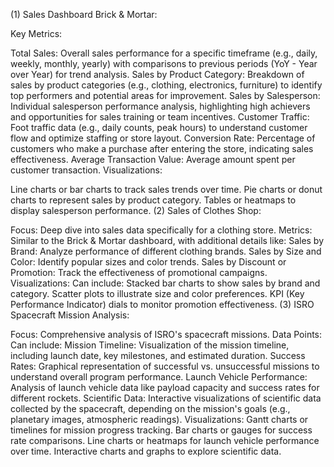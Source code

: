 (1) Sales Dashboard Brick & Mortar:

Key Metrics:

Total Sales: Overall sales performance for a specific timeframe (e.g., daily, weekly, monthly, yearly) with comparisons to previous periods (YoY - Year over Year) for trend analysis.
Sales by Product Category: Breakdown of sales by product categories (e.g., clothing, electronics, furniture) to identify top performers and potential areas for improvement.
Sales by Salesperson: Individual salesperson performance analysis, highlighting high achievers and opportunities for sales training or team incentives.
Customer Traffic: Foot traffic data (e.g., daily counts, peak hours) to understand customer flow and optimize staffing or store layout.
Conversion Rate: Percentage of customers who make a purchase after entering the store, indicating sales effectiveness.
Average Transaction Value: Average amount spent per customer transaction.
Visualizations:

Line charts or bar charts to track sales trends over time.
Pie charts or donut charts to represent sales by product category.
Tables or heatmaps to display salesperson performance.
(2) Sales of Clothes Shop:

Focus: Deep dive into sales data specifically for a clothing store.
Metrics: Similar to the Brick & Mortar dashboard, with additional details like:
Sales by Brand: Analyze performance of different clothing brands.
Sales by Size and Color: Identify popular sizes and color trends.
Sales by Discount or Promotion: Track the effectiveness of promotional campaigns.
Visualizations: Can include:
Stacked bar charts to show sales by brand and category.
Scatter plots to illustrate size and color preferences.
KPI (Key Performance Indicator) dials to monitor promotion effectiveness.
(3) ISRO Spacecraft Mission Analysis:

Focus: Comprehensive analysis of ISRO's spacecraft missions.
Data Points: Can include:
Mission Timeline: Visualization of the mission timeline, including launch date, key milestones, and estimated duration.
Success Rates: Graphical representation of successful vs. unsuccessful missions to understand overall program performance.
Launch Vehicle Performance: Analysis of launch vehicle data like payload capacity and success rates for different rockets.
Scientific Data: Interactive visualizations of scientific data collected by the spacecraft, depending on the mission's goals (e.g., planetary images, atmospheric readings).
Visualizations:
Gantt charts or timelines for mission progress tracking.
Bar charts or gauges for success rate comparisons.
Line charts or heatmaps for launch vehicle performance over time.
Interactive charts and graphs to explore scientific data.
